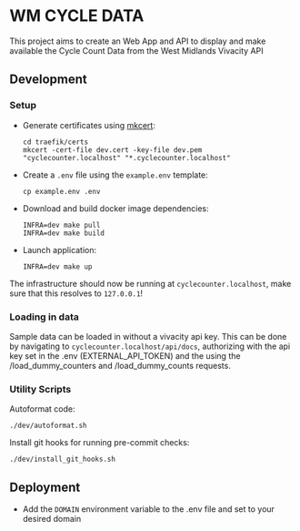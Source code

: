 # WM CYCLE DATA

This project aims to create an Web App and API to display and make available the Cycle Count Data from the West Midlands Vivacity API

## Development

### Setup

- Generate certificates using [mkcert](https://github.com/FiloSottile/mkcert):

      cd traefik/certs
      mkcert -cert-file dev.cert -key-file dev.pem "cyclecounter.localhost" "*.cyclecounter.localhost"

- Create a `.env` file using the `example.env` template:

      cp example.env .env

- Download and build docker image dependencies:

      INFRA=dev make pull
      INFRA=dev make build

- Launch application:

      INFRA=dev make up

The infrastructure should now be running at `cyclecounter.localhost`, make sure that
this resolves to `127.0.0.1`!

### Loading in data

Sample data can be loaded in without a vivacity api key. This can be done by navigating to `cyclecounter.localhost/api/docs`, authorizing with the api key set in the .env (EXTERNAL_API_TOKEN) and the using the /load_dummy_counters and /load_dummy_counts requests.

### Utility Scripts

Autoformat code:

    ./dev/autoformat.sh

Install git hooks for running pre-commit checks:

    ./dev/install_git_hooks.sh

## Deployment

- Add the `DOMAIN` environment variable to the .env file and set to your desired domain
